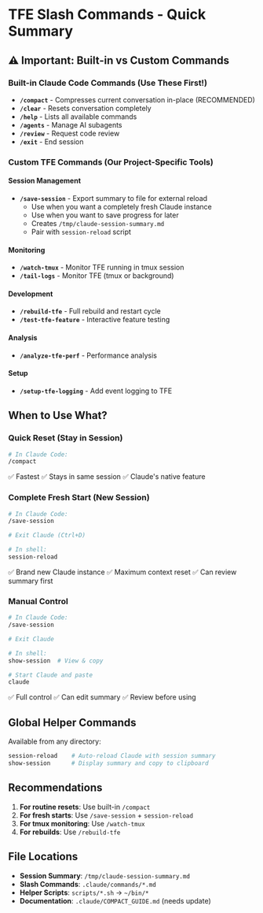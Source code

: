 # TFE Slash Commands - Quick Summary

## ⚠️ Important: Built-in vs Custom Commands

### Built-in Claude Code Commands (Use These First!)

- **`/compact`** - Compresses current conversation in-place (RECOMMENDED)
- **`/clear`** - Resets conversation completely  
- **`/help`** - Lists all available commands
- **`/agents`** - Manage AI subagents
- **`/review`** - Request code review
- **`/exit`** - End session

### Custom TFE Commands (Our Project-Specific Tools)

#### Session Management
- **`/save-session`** - Export summary to file for external reload
  - Use when you want a completely fresh Claude instance
  - Use when you want to save progress for later
  - Creates `/tmp/claude-session-summary.md`
  - Pair with `session-reload` script

#### Monitoring
- **`/watch-tmux`** - Monitor TFE running in tmux session
- **`/tail-logs`** - Monitor TFE (tmux or background)

#### Development
- **`/rebuild-tfe`** - Full rebuild and restart cycle
- **`/test-tfe-feature`** - Interactive feature testing

#### Analysis
- **`/analyze-tfe-perf`** - Performance analysis

#### Setup
- **`/setup-tfe-logging`** - Add event logging to TFE

## When to Use What?

### Quick Reset (Stay in Session)
```bash
# In Claude Code:
/compact
```
✅ Fastest
✅ Stays in same session
✅ Claude's native feature

### Complete Fresh Start (New Session)
```bash
# In Claude Code:
/save-session

# Exit Claude (Ctrl+D)

# In shell:
session-reload
```
✅ Brand new Claude instance
✅ Maximum context reset
✅ Can review summary first

### Manual Control
```bash
# In Claude Code:
/save-session

# Exit Claude

# In shell:
show-session  # View & copy

# Start Claude and paste
claude
```
✅ Full control
✅ Can edit summary
✅ Review before using

## Global Helper Commands

Available from any directory:

```bash
session-reload    # Auto-reload Claude with session summary
show-session      # Display summary and copy to clipboard
```

## Recommendations

1. **For routine resets**: Use built-in `/compact`
2. **For fresh starts**: Use `/save-session` + `session-reload`
3. **For tmux monitoring**: Use `/watch-tmux`
4. **For rebuilds**: Use `/rebuild-tfe`

## File Locations

- **Session Summary**: `/tmp/claude-session-summary.md`
- **Slash Commands**: `.claude/commands/*.md`
- **Helper Scripts**: `scripts/*.sh` → `~/bin/*`
- **Documentation**: `.claude/COMPACT_GUIDE.md` (needs update)

